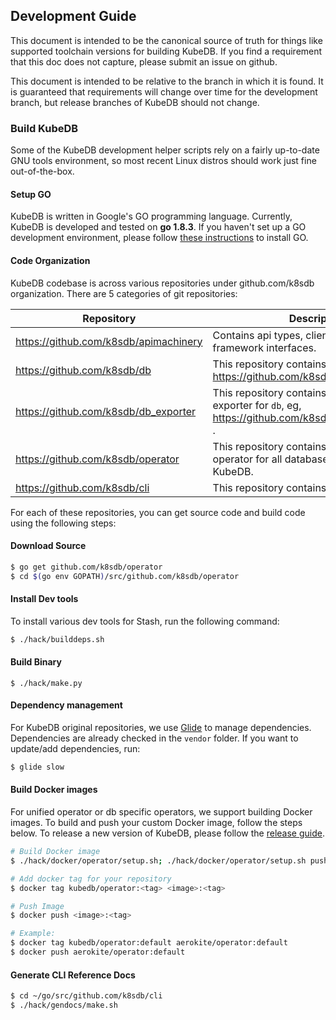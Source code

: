 ## Development Guide
This document is intended to be the canonical source of truth for things like supported toolchain versions for building KubeDB.
If you find a requirement that this doc does not capture, please submit an issue on github.

This document is intended to be relative to the branch in which it is found. It is guaranteed that requirements will change over time
for the development branch, but release branches of KubeDB should not change.

### Build KubeDB
Some of the KubeDB development helper scripts rely on a fairly up-to-date GNU tools environment, so most recent Linux distros should
work just fine out-of-the-box.

#### Setup GO
KubeDB is written in Google's GO programming language. Currently, KubeDB is developed and tested on **go 1.8.3**. If you haven't set up a GO
development environment, please follow [these instructions](https://golang.org/doc/code.html) to install GO.

#### Code Organization
KubeDB codebase is across various repositories under github.com/k8sdb organization. There are 5 categories of git repositories:

| Repository                            | Description                                                                                             |
|---------------------------------------|---------------------------------------------------------------------------------------------------------|
| https://github.com/k8sdb/apimachinery | Contains api types, clientset and KubeDB framework interfaces.                                          |
| https://github.com/k8sdb/db           | This repository contains operator for `db`, eg, https://github.com/k8sdb/postgres                       |
| https://github.com/k8sdb/db_exporter  | This repository contains Prometheus exporter for `db`, eg, https://github.com/k8sdb/postgres_exporter . |
| https://github.com/k8sdb/operator     | This repository contains the combined operator for all databases supported by KubeDB.                   |
| https://github.com/k8sdb/cli          | This repository contains CLI for KubeDB.                                                                |

For each of these repositories, you can get source code and build code using the following steps:

#### Download Source

```sh
$ go get github.com/k8sdb/operator
$ cd $(go env GOPATH)/src/github.com/k8sdb/operator
```

#### Install Dev tools
To install various dev tools for Stash, run the following command:
```sh
$ ./hack/builddeps.sh
```

#### Build Binary
```
$ ./hack/make.py
```

#### Dependency management
For KubeDB original repositories, we use [Glide](https://github.com/Masterminds/glide) to manage dependencies. Dependencies are already checked in the `vendor` folder. If you want to update/add dependencies, run:
```sh
$ glide slow
```

#### Build Docker images
For unified operator or db specific operators, we support building Docker images. To build and push your custom Docker image, follow the steps below. To release a new version of KubeDB, please follow the [release guide](/docs/developer-guide/release.md).

```sh
# Build Docker image
$ ./hack/docker/operator/setup.sh; ./hack/docker/operator/setup.sh push

# Add docker tag for your repository
$ docker tag kubedb/operator:<tag> <image>:<tag>

# Push Image
$ docker push <image>:<tag>

# Example:
$ docker tag kubedb/operator:default aerokite/operator:default
$ docker push aerokite/operator:default
```

#### Generate CLI Reference Docs
```sh
$ cd ~/go/src/github.com/k8sdb/cli
$ ./hack/gendocs/make.sh 
```
